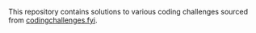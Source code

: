 This repository contains solutions to various coding challenges sourced from [codingchallenges.fyi](https://codingchallenges.fyi/). 
